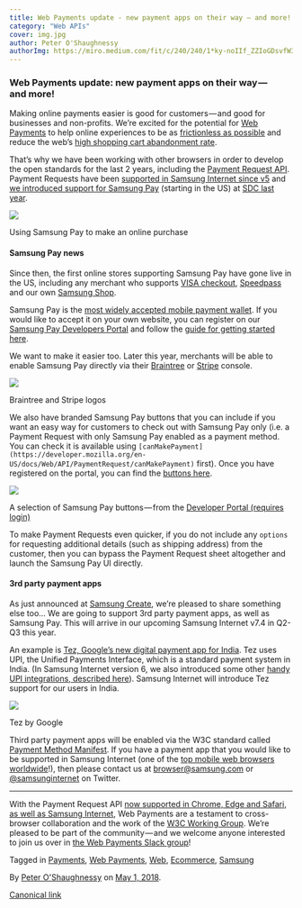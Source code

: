 ```yaml
---
title: Web Payments update - new payment apps on their way — and more!
category: "Web APIs"
cover: img.jpg
author: Peter O'Shaughnessy
authorImg: https://miro.medium.com/fit/c/240/240/1*ky-noIIf_ZZIoGDsvfW3AA.jpeg
---
```


### Web Payments update: new payment apps on their way — and more!

Making online payments easier is good for customers — and good for businesses and non-profits. We’re excited for the potential for [Web Payments](https://www.w3.org/TR/webpayments-overview/) to help online experiences to be as [frictionless as possible](https://medium.com/samsung-internet-dev/reducing-the-friction-of-online-payments-b400d65d583e) and reduce the web’s [high shopping cart abandonment rate](https://baymard.com/lists/cart-abandonment-rate).

That’s why we have been working with other browsers in order to develop the open standards for the last 2 years, including the [Payment Request API](https://developer.mozilla.org/en-US/docs/Web/API/Payment_Request_API). Payment Requests have been [supported in Samsung Internet since v5](https://medium.com/samsung-internet-dev/announcing-samsung-internet-5-0-1ac2bfc14b78) and [we introduced support for Samsung Pay](https://medium.com/samsung-internet-dev/how-to-accept-samsung-pay-on-your-website-using-web-payments-c2fcd4d26c02) (starting in the US) at [SDC last year](https://www.sdc2017.com/).

![](https://cdn-images-1.medium.com/max/800/1*iyaaU_gdfOyo_HXNjz8iCQ.png)

Using Samsung Pay to make an online purchase

#### Samsung Pay news

Since then, the first online stores supporting Samsung Pay have gone live in the US, including any merchant who supports [VISA checkout](https://usa.visa.com/pay-with-visa/visa-checkout.html), [Speedpass](https://www.speedpass.com/) and our own [Samsung Shop](https://www.samsung.com/us/).

Samsung Pay is the [most widely accepted mobile payment wallet](https://www.samsung.com/us/support/owners/app/samsung-pay). If you would like to accept it on your own website, you can register on our [Samsung Pay Developers Portal](https://pay.samsung.com/developers) and follow the [guide for getting started here](http://developer.samsung.com/internet/android/web-payments-guide).

We want to make it easier too. Later this year, merchants will be able to enable Samsung Pay directly via their [Braintree](https://www.braintreepayments.com/) or [Stripe](https://stripe.com) console.

![](https://cdn-images-1.medium.com/max/800/1*NJkzJ_ys3oEor1zzRjPuPw.png)

Braintree and Stripe logos

We also have branded Samsung Pay buttons that you can include if you want an easy way for customers to check out with Samsung Pay only (i.e. a Payment Request with only Samsung Pay enabled as a payment method. You can check it is available using `[canMakePayment](https://developer.mozilla.org/en-US/docs/Web/API/PaymentRequest/canMakePayment)` first). Once you have registered on the portal, you can find the [buttons here](https://pay.samsung.com/developers/resource/brand).

![](https://cdn-images-1.medium.com/max/800/1*1r-AWBCXtYGlYCR-WuA7xA.png)

A selection of Samsung Pay buttons — from the [Developer Portal (requires login)](https://pay.samsung.com/developers/resource/brand)

To make Payment Requests even quicker, if you do not include any `options` for requesting additional details (such as shipping address) from the customer, then you can bypass the Payment Request sheet altogether and launch the Samsung Pay UI directly.

#### 3rd party payment apps

As just announced at [Samsung Create](https://samsungcreate.com/), we’re pleased to share something else too… We are going to support 3rd party payment apps, as well as Samsung Pay. This will arrive in our upcoming Samsung Internet v7.4 in Q2-Q3 this year.

An example is [Tez, Google’s new digital payment app for India](https://tez.google.com/). Tez uses UPI, the Unified Payments Interface, which is a standard payment system in India. (In Samsung Internet version 6, we also introduced some other [handy UPI integrations, described here](https://medium.com/samsung-internet-dev/lets-connect-with-samsung-internet-v6-4-stable-1f197d43a812#b075)). Samsung Internet will introduce Tez support for our users in India.

![](https://cdn-images-1.medium.com/max/800/1*TuyEYQL0FzuHazZtvNZRHw.png)

Tez by Google

Third party payment apps will be enabled via the W3C standard called [Payment Method Manifest](https://w3c.github.io/payment-method-manifest/). If you have a payment app that you would like to be supported in Samsung Internet (one of the [top mobile web browsers worldwide](https://medium.com/samsung-internet-dev/think-you-know-the-top-web-browsers-458a0a070175)!), then please contact us at [browser@samsung.com](mailto:browser@samsung.com) or [@samsunginternet](https://twitter.com/samsunginternet) on Twitter.

* * *

With the Payment Request API [now supported in Chrome, Edge and Safari, as well as Samsung Internet](https://caniuse.com/#feat=payment-request), Web Payments are a testament to cross-browser collaboration and the work of the [W3C Working Group](https://www.w3.org/Payments/WG/). We’re pleased to be part of the community — and we welcome anyone interested to join us over in [the Web Payments Slack group](https://join.slack.com/t/webpayments/shared_invite/enQtMjQyNDI4Mjg4NjQ2LWIyYjAyMDE1MGM1YTNiYjM4NzI4OThhYzlhZjk2M2RmMDQyODk1ZWY4MzQ2ZGMxZTY0MmMxOWYzNzY3YzNlMDg)!

Tagged in [Payments](https://medium.com/tag/payments), [Web Payments](https://medium.com/tag/web-payments), [Web](https://medium.com/tag/web), [Ecommerce](https://medium.com/tag/ecommerce), [Samsung](https://medium.com/tag/samsung)

By [Peter O'Shaughnessy](https://medium.com/@poshaughnessy) on [May 1, 2018](https://medium.com/p/cef1c62edaf6).

[Canonical link](https://medium.com/@poshaughnessy/web-payments-update-new-payment-apps-on-their-way-and-more-cef1c62edaf6)
